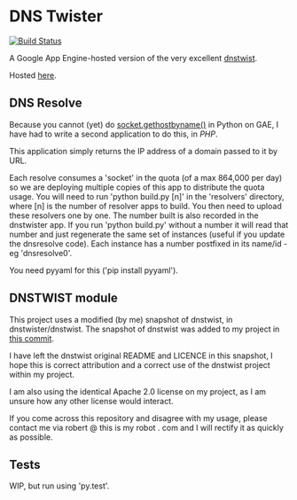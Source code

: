 # DNS Twister

[![Build Status](https://travis-ci.org/thisismyrobot/dnstwister.svg?branch=master)](https://travis-ci.org/thisismyrobot/dnstwister)

A Google App Engine-hosted version of the very excellent
[dnstwist](https://github.com/elceef/dnstwist).

Hosted [here](https://dnstwister.appspot.com).

## DNS Resolve

Because you cannot (yet) do [socket.gethostbyname()](https://docs.python.org/2/library/socket.html#socket.gethostbyname)
in Python on GAE, I have had to write a second application to do this, in
*PHP*.

This application simply returns the IP address of a domain passed to it by
URL.

Each resolve consumes a 'socket' in the quota (of a max 864,000 per day) so we
are deploying multiple copies of this app to distribute the quota usage. You
will need to run 'python build.py [n]' in the 'resolvers' directory, where [n]
is the number of resolver apps to build. You then need to upload these
resolvers one by one. The number built is also recorded in the dnstwister app.
If you run 'python build.py' without a number it will read that number and
just regenerate the same set of instances (useful if you update the dnsresolve
code). Each instance has a number postfixed in its name/id - eg 'dnsresolve0'.

You need pyyaml for this ('pip install pyyaml').

## DNSTWIST module

This project uses a modified (by me) snapshot of dnstwist, in
dnstwister/dnstwist. The snapshot of dnstwist was added to my project in
[this commit](https://github.com/thisismyrobot/dnstwister/commit/7ca44e96cb3b394d3e85fdb07b20e679e76e0742).

I have left the dnstwist original README and LICENCE in this snapshot, I hope
this is correct attribution and a correct use of the dnstwist project within
my project.

I am also using the identical Apache 2.0 license on my project, as I am unsure
how any other license would interact.

If you come across this repository and disagree with my usage, please contact
me via robert @ this is my robot . com and I will rectify it as quickly as
possible.

## Tests

WIP, but run using 'py.test'.
